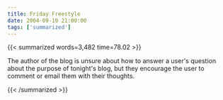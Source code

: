```yaml
---
title: Friday Freestyle
date: 2004-09-10 21:00:00
tags: ['summarized']
---
```


{{< summarized words=3,482 time=78.02 >}}

The author of the blog is unsure about how to answer a user's question about the purpose of tonight's blog, but they encourage the user to comment or email them with their thoughts.

{{< /summarized >}}